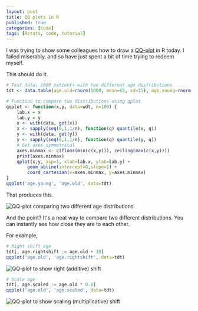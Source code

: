 ```yaml
---
layout: post
title: QQ plots in R
published: True
categories: [code]
tags: [Rstats, code, tutorial]
---
```


I was trying to show some colleagues how to draw a [QQ-plot](http://en.wikipedia.org/wiki/Q%E2%80%93Q_plot) in R today. I failed miserably, and so have just spent a bit of time trying to redeem myself.

This should do it.

```R
# Test data: 1000 patients with two different age distributions
tdt <- data.table(age.old=rnorm(1000, mean=65, sd=15), age.young=rnorm(1000,mean=55,sd=10))

# Function to compare two distributions using qplot
qqplot <- function(x,y, data=wdt, n=100) {
    lab.x = x
    lab.y = y
    x <- with(data, get(x))
    x <- sapply(seq(0,1,1/n), function(q) quantile(x, q))
    y <- with(data, get(y))
    y <- sapply(seq(0,1,1/n), function(q) quantile(y, q))
    # Get axes symmetrical
    axes.minmax <- c(floor(min(c(x,y))), ceiling(max(c(x,y))))
    print(axes.minmax)
    qplot(x,y, asp=1, xlab=lab.x, ylab=lab.y) +
        geom_abline(intercept=0,slope=1) +
        coord_cartesian(x=axes.minmax, y=axes.minmax)
}
qqplot('age.young', 'age.old', data=tdt)
```

That produces this.

![QQ-plot comparing two different age distributions]({{site.url}}/assets/media/141125_qqplot_1.png)

And the point? It's a neat way to compare two different distributions. You can instantly see how close they are to each other.

For example,

```R
# Right shift age
tdt[, age.rightshift := age.old + 10]
qqplot('age.old', 'age.rightshift', data=tdt)
```

![QQ-plot to show right (additive) shift]({{site.url}}/assets/media/141125_qqplot_2.png)


```R
# Scale age
tdt[, age.scaled := age.old * 0.8]
qqplot('age.old', 'age.scaled', data=tdt)
```

![QQ-plot to show scaling (multiplicative) shift]({{site.url}}/assets/media/141125_qqplot_3.png)

